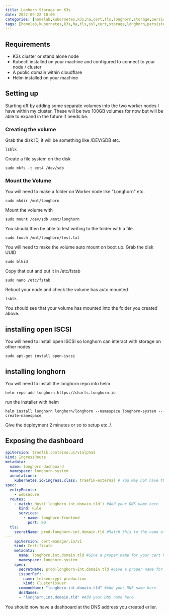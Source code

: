 ```yaml
---
title: Lonhorn Storage on K3s
date: 2022-09-22 10:00
categories: [homelab,kubernetes,k3s,ha,cert,tls,longhorn,storage,persistent]
tags: [homelab,kubernetes,k3s,ha,tls,ssl,cert,storage,longhorn,persistent]
---
```

## Requirements
* K3s cluster or stand alone node
* Kubectl installed on your machine and configured to connect to your node / cluster
* A public domain within cloudflare
* Helm installed on your machine


## Setting up
Starting off by adding some separate volumes into the two worker nodes I have within my cluster.
These will be two 100GB volumes for now but will be able to expand in the future if needs be.
### Creating the volume
Grab the disk ID, it will be something like /DEV/SDB etc. 
```shell
lsblk
```
Create a file system on the disk
```shell
sudo mkfs -t ext4 /dev/sdb
```
### Mount the Volume
You will need to make a folder on Worker node like "Longhorn" etc. 
```shell
sudo mkdir /mnt/longhorn
```
Mount the volume with 
```shell
sudo mount /dev/sdb /mnt/longhorn
```
You should then be able to test writing to the folder with a file. 
```shell
sudo touch /mnt/longhorn/test.txt
```

You will need to make the volume auto mount on boot up. 
Grab the disk UUID 
```shell
sudo blkid
```
Copy that out and put it in /etc/fstab

```shell
sudo nano /etc/fstab
```
Reboot your node and check the volume has auto mounted 
```shell
lsblk
```
You should see that your volume has mounted into the folder you created above. 

## installing open ISCSI 
You will need to install open ISCSI so longhorn can interact with storage on other nodes
```shell
sudo apt-get install open-iscsi
```
## installing longhorn
You will need to install the longhorn repo into helm
```shell 
helm repo add longhorn https://charts.longhorn.io
```
run the installer with helm
```shell
helm install longhorn longhorn/longhorn --namespace longhorn-system --create-namespace
```
Give the deployment 2 minutes or so to setup etc..\

## Exposing the dashboard
```yaml
apiVersion: traefik.containo.us/v1alpha1
kind: IngressRoute
metadata:
  name: longhorn-dashboard
  namespace: longhorn-system
  annotations: 
    kubernetes.io/ingress.class: traefik-external # You may not have this, depending on how you have your ingress setup
spec:
  entryPoints:
    - websecure
  routes:
    - match: Host(`longhorn.int.domain.tld`) #Add your DNS name here
      kind: Rule
      services:
        - name: longhorn-frontend
          port: 80
  tls:
    secretName: prod-longhorn-int.domain.tld #Match this to the name of your cert created below
---
    apiVersion: cert-manager.io/v1
    kind: Certificate
    metadata:
      name: longhorn.int.domain.tld #Give a proper name for your cert here - like DNS name
      namespace: longhorn-system
    spec:
      secretName: prod-longhorn-int.domain.tld #Give a proper name for your cert here - like DNS name
      issuerRef:
        name: letsencrypt-production
        kind: ClusterIssuer
      commonName: "longhorn.int.domain.tld" #Add your DNS name here
      dnsNames:
      - "longhorn.int.domain.tld" #Add your DNS name here
```
You should now have a dashboard at the DNS address you created erlier. 
